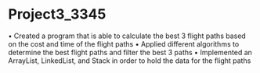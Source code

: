 # Project3_3345

• Created a program that is able to calculate the best 3 flight paths based on the cost and time of the flight paths
• Applied different algorithms to determine the best flight paths and filter the best 3 paths
• Implemented an ArrayList, LinkedList, and Stack in order to hold the data for the flight paths
